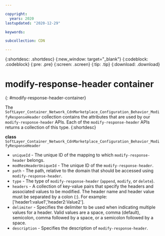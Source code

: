 ```yaml
---

copyright:
  years: 2020
lastupdated: "2020-12-29"

keywords:

subcollection: CDN

---
```


{:shortdesc: .shortdesc}
{:new_window: target="_blank"}
{:codeblock: .codeblock}
{:pre: .pre}
{:screen: .screen}
{:tip: .tip}
{:download: .download}  

# modify-response-header container
{: #modify-response-header-container}

The `SoftLayer_Container_Network_CdnMarketplace_Configuration_Behavior_ModifyResponseHeader` collection contains the attributes that are used by our `modify-response-header` APIs. Each of the `modify-response-header` APIs returns a collection of this type.
{:shortdesc}

**class** `SoftLayer_Container_Network_CdnMarketplace_Configuration_Behavior_ModifyResponseHeader`  

* `uniqueId` - The unique ID of the mapping to which `modify-response-header` belongs.
* `modResHeaderUniqueId` - The unique ID of the `modify-response-header`.
* `path` - The path, relative to the domain that should be accessed using `modify-response-header`.
* `type` - The type of `modify-response-header` (`append`, `modify`, or `delete`).
* `headers` - A collection of key-value pairs that specify the headers and associated values to be modified. The header name and header value must be separated by a colon (:). For example: ['header1:value1','header2:Value2'].
* `delimiter` - Specifies the delimiter to be used when indicating multiple values for a header. Valid values are a space, comma (default), semicolon, comma followed by a space, or a semicolon followed by a space.
* `description` - Specifies the description of `modify-response-header`.

